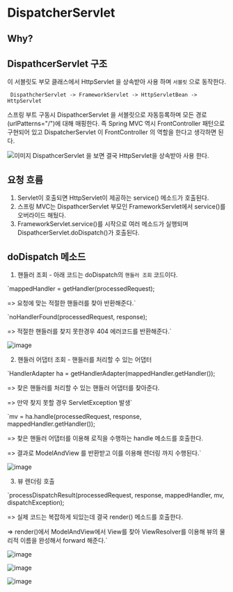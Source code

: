 

# DispatcherServlet

  ## Why?
  
  
  
  ## DispathcerServlet 구조
  
  이 서블릿도 부모 클래스에서 HttpServlet 을 상속받아 사용 하며 `서블릿` 으로 동작한다.
  
     DispathcherServlet -> FrameworkServlet -> HttpServletBean -> HttpServlet
  
  스프링 부트 구동시 DispathcerServlet 을 서블릿으로 자동등록하며 모든 경로(urlPatterns="/")에 대해 매핑한다. 즉 Spring MVC 역시 FrontController 
  패턴으로 구현되어 있고 DispatcherServlet 이 FrontController 의 역할을 한다고 생각하면 된다.
  
   ![이미지](https://oopy.lazyrockets.com/api/v2/notion/image?src=https%3A%2F%2Fs3-us-west-2.amazonaws.com%2Fsecure.notion-static.com%2F01763a91-c0a1-4688-b15e-573a3458b5f4%2FUntitled.png&blockId=3da6bc6e-44b2-4ad6-b00c-60402a5c507d)
                                                          DispathcerServlet 을 보면 결국 HttpServlet을 상속받아 사용 한다.
                                                          
                                                          
   
   ## 요청 흐름
   
   1. Servlet이 호출되면 HttpServlet이 제공하는 service() 메소드가 호출된다.
   2. 스프링 MVC는 DispathcerServlet 부모인 FrameworkServlet에서 service()를 오버라이드 해뒀다.
   3. FrameworkServlet.service()를 시작으로 여러 메소드가 실행되며 DispathcerServlet.doDispatch()가 호출된다.


  ## doDispatch 메소드
  1. 핸들러 조회 - 아래 코드는 doDispatch의 `핸들러 조회` 코드이다.
  
  `mappedHandler = getHandler(processedRequest);
  
  => 요청에 맞는 적절한 핸들러를 찾아 반환해준다.`
  
  `noHandlerFound(processedRequest, response);
  
  => 적절한 핸들러를 찾지 못한경우 404 에러코드를 반환해준다.`
  
  ![image](https://user-images.githubusercontent.com/79154652/144574187-93bf0014-1db7-4de5-abbc-b608367a2a4f.png)
   
   
  2. 핸들러 어댑터 조회 - 핸들러를 처리할 수 있는 어댑터
  
  `HandlerAdapter ha = getHandlerAdapter(mappedHandler.getHandler());
  
  => 찾은 핸들러를 처리할 수 있는 핸들러 어댑터를 찾아준다.
  
  => 만약 찾지 못할 경우 ServletException 발생`
  
  
  `mv = ha.handle(processedRequest, response, mappedHandler.getHandler());
  
  => 찾은 핸들러 어댑터를 이용해 로직을 수행하는 handle 메소드를 호출한다.
  
  => 결과로 ModelAndView 를 반환받고 이를 이용해 렌더링 까지 수행된다.`
  
  ![image](https://user-images.githubusercontent.com/79154652/144574879-8816761c-7c34-46d3-8a9d-70fce920e11d.png)

  
   
   
  3. 뷰 렌더링 호출

  `processDispatchResult(processedRequest, response, mappedHandler, mv, dispatchException);
  
  => 실제 코드는 복잡하게 되있는데 결국 render() 메소드를 호출한다.
  
  => render()에서 ModelAndView에서 View를 찾아 ViewResolver를 이용해 뷰의 물리적 이름을 완성해서 forward 해준다.`
  
  ![image](https://user-images.githubusercontent.com/79154652/144770712-4f9b0426-a5a1-4d08-aad8-868b77685695.png)

  
  ![image](https://user-images.githubusercontent.com/79154652/144770768-9947b820-9f11-4eab-bea5-c43b81e4a0f3.png)

  
  ![image](https://user-images.githubusercontent.com/79154652/144771311-c00c1952-74e4-4cd8-93ad-7f401fdaf750.png)

   
  
